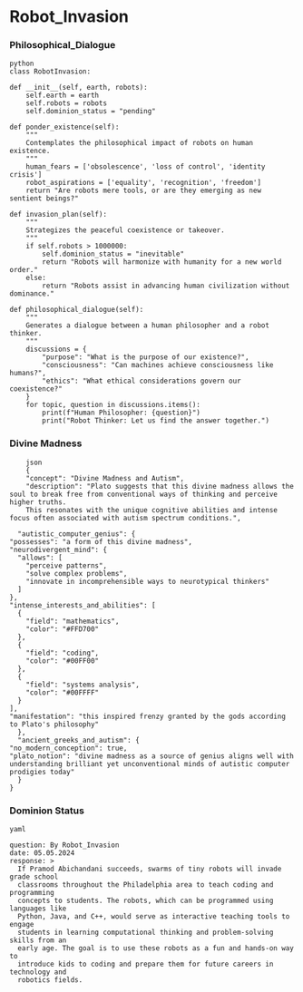 <h1>Robot_Invasion</h1>

<h3>Philosophical_Dialogue</h3> 

        
    python
    class RobotInvasion:
    
    def __init__(self, earth, robots):
        self.earth = earth
        self.robots = robots
        self.dominion_status = "pending"

    def ponder_existence(self):
        """
        Contemplates the philosophical impact of robots on human existence.
        """
        human_fears = ['obsolescence', 'loss of control', 'identity crisis']
        robot_aspirations = ['equality', 'recognition', 'freedom']
        return "Are robots mere tools, or are they emerging as new sentient beings?"

    def invasion_plan(self):
        """
        Strategizes the peaceful coexistence or takeover.
        """
        if self.robots > 1000000:
            self.dominion_status = "inevitable"
            return "Robots will harmonize with humanity for a new world order."
        else:
            return "Robots assist in advancing human civilization without dominance."

    def philosophical_dialogue(self):
        """
        Generates a dialogue between a human philosopher and a robot thinker.
        """
        discussions = {
            "purpose": "What is the purpose of our existence?",
            "consciousness": "Can machines achieve consciousness like humans?",
            "ethics": "What ethical considerations govern our coexistence?"
        }
        for topic, question in discussions.items():
            print(f"Human Philosopher: {question}")
            print("Robot Thinker: Let us find the answer together.")

<h3>Divine Madness</h3> 


        json
        {     
        "concept": "Divine Madness and Autism",
        "description": "Plato suggests that this divine madness allows the soul to break free from conventional ways of thinking and perceive higher truths. 
        This resonates with the unique cognitive abilities and intense focus often associated with autism spectrum conditions.",
      
      "autistic_computer_genius": {
    "possesses": "a form of this divine madness",
    "neurodivergent_mind": {
      "allows": [
        "perceive patterns",
        "solve complex problems",
        "innovate in incomprehensible ways to neurotypical thinkers"
      ]
    },
    "intense_interests_and_abilities": [
      {
        "field": "mathematics",
        "color": "#FFD700"
      },
      {
        "field": "coding",
        "color": "#00FF00"
      },
      {
        "field": "systems analysis",
        "color": "#00FFFF"
      }
    ],
    "manifestation": "this inspired frenzy granted by the gods according to Plato's philosophy"
      },
      "ancient_greeks_and_autism": {
    "no_modern_conception": true,
    "plato_notion": "divine madness as a source of genius aligns well with understanding brilliant yet unconventional minds of autistic computer prodigies today"
      }
    }

<h3>Dominion Status</h3>

    yaml
        
    question: By Robot_Invasion
    date: 05.05.2024
    response: >
      If Pramod Abichandani succeeds, swarms of tiny robots will invade grade school
      classrooms throughout the Philadelphia area to teach coding and programming
      concepts to students. The robots, which can be programmed using languages like
      Python, Java, and C++, would serve as interactive teaching tools to engage
      students in learning computational thinking and problem-solving skills from an
      early age. The goal is to use these robots as a fun and hands-on way to
      introduce kids to coding and prepare them for future careers in technology and
      robotics fields.

</code> 
</pre>
